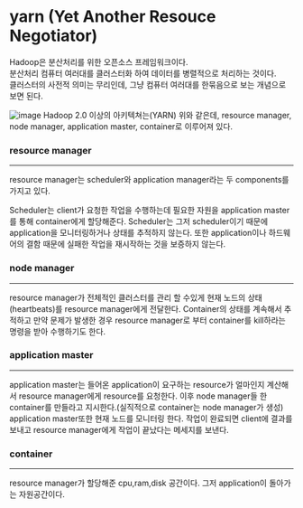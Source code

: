 # yarn (Yet Another Resouce Negotiator)

Hadoop은 분산처리를 위한 오픈소스 프레임워크이다.<br>
분산처리 컴퓨터 여러대를 클러스터화 하여 데이터를 병렬적으로 처리하는 것이다.<br>
클러스터의 사전적 의미는 무리인데, 그냥 컴퓨터 여러대를 한묶음으로 보는 개념으로 보면 된다.<br>

![image](https://user-images.githubusercontent.com/81360154/207621783-e1f7dc9f-79b9-411d-80b2-122c650fe951.png)
Hadoop 2.0 이상의 아키텍쳐는(YARN) 위와 같은데, resource manager, node manager, application master, container로 이루어져 있다.

### resource manager
<hr>
resource manager는 scheduler와 application manager라는 두 components를 가지고 있다.

Scheduler는 client가 요청한 작업을 수행하는데 필요한 자원을 application master를 통해 container에게 할당해준다.
Scheduler는 그저 scheduler이기 때문에 application을 모니터링하거나 상태를 추적하지 않는다.
또한 application이나 하드웨어의 결함 때문에 실패한 작업을 재시작하는 것을 보증하지 않는다.

### node manager
<hr>
resource manager가 전체적인 클러스터를 관리 할 수있게 현재 노드의 상태(heartbeats)를 resource manager에게 전달한다.
Container의 상태를 계속해서 추적하고 만약 문제가 발생한 경우 resource manager로 부터 container를 kill하라는 명령을 받아 수행하기도 한다.

### application master
<hr>
application master는 들어온 application이 요구하는 resource가 얼마인지 계산해서 resource manager에게 resource를 요청한다.
이후 node manager들 한 container를 만들라고 지시한다.(실직적으로 container는 node manager가 생성)
application master또한 현재 노드를 모니터링 한다.
작업이 완료되면 client에 결과를 보내고 resource manager에게 작업이 끝났다는 메세지를 보낸다.


### container
<hr>
resource manager가 할당해준 cpu,ram,disk 공간이다.
그저 application이 돌아가는 자원공간이다.

